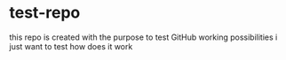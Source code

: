 # test-repo
this repo is created with the purpose to test GitHub working possibilities
i just want to test how does it work
